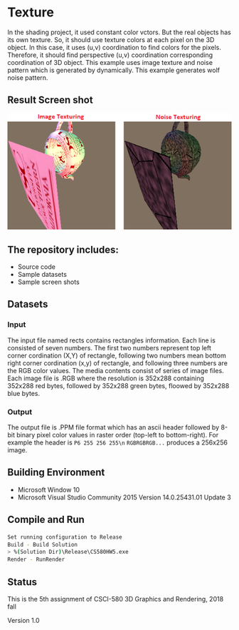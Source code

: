 # Texture

In the shading project, it used constant color vctors. But the real objects has its own texture. So, it should use texture colors at each pixel on the 3D object. In this case, it uses (u,v) coordination to find colors for the pixels. Therefore, it should find perspective (u,v) coordination corresponding coordination of 3D object. This example uses image texture and noise pattern which is generated by dynamically. This example generates wolf noise pattern.

## Result Screen shot
![Sample screen shot](demo.png)

## The repository includes:
* Source code
* Sample datasets
* Sample screen shots


## Datasets
### Input

The input file named rects contains rectangles information. Each line is consisted of seven numbers. The first two numbers represent top left corner cordination (X,Y) of rectangle, following two numbers mean bottom right corner cordination (x,y) of rectangle, and following three numbers are the RGB color values. The media contents consist of series of image files. Each image file is .RGB where the resolution is 352x288 containing 352x288 red bytes, followed by 352x288 green bytes, floowed by 352x288 blue bytes.

### Output

The output file is .PPM file format which has an ascii header followed by 8-bit binary pixel color values in raster order (top-left to bottom-right). For example the header is `P6 255 256 255\n` `RGBRGBRGB...` produces a 256x256 image.


## Building Environment
* Microsoft Window 10
* Microsoft Visual Studio Community 2015 Version 14.0.25431.01 Update 3


## Compile and Run
```bash
Set running configuration to Release
Build - Build Solution
> %(Solution Dir)\Release\CS580HW5.exe
Render - RunRender
```


## Status

This is the 5th assignment of CSCI-580 3D Graphics and Rendering, 2018 fall

Version 1.0
